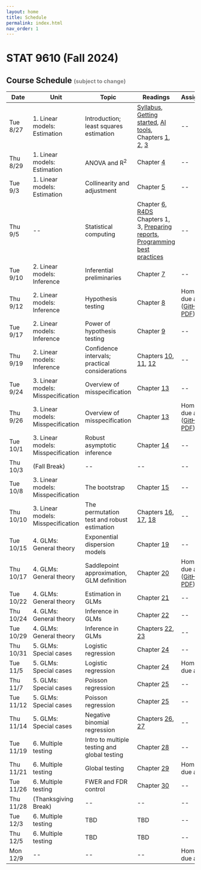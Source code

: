 ```yaml
---
layout: home
title: Schedule
permalink: index.html
nav_order: 1
---
```


# STAT 9610 (Fall 2024)

## Course Schedule <span style="font-size: 70%; color: gray;">(subject to change)</span>

| Date | Unit | Topic | Readings | Assignments |
|------|------|-------|----------|-------------|
| Tue 8/27 | 1. Linear models: Estimation | Introduction; least squares estimation | [Syllabus](https://apps.wharton.upenn.edu/syllabi/202430/STAT9610001/), [Getting started](https://katsevich-teaching.github.io/stat-9610-fall-2024/assets/getting-started.pdf), [AI tools](https://katsevich-teaching.github.io/stat-9610-fall-2024/resources/ai/), Chapters [1](https://katsevich-teaching.github.io/stat-9610-notes/), [2](https://katsevich-teaching.github.io/stat-9610-notes/interpreting-linear-models.html), [3](https://katsevich-teaching.github.io/stat-9610-notes/least-squares-estimation.html) | -- |
| Thu 8/29 | 1. Linear models: Estimation | ANOVA and R<sup>2</sup> | Chapter [4](https://katsevich-teaching.github.io/stat-9610-notes/anova.html) | -- |
| Tue 9/3 | 1. Linear models: Estimation | Collinearity and adjustment | Chapter [5](https://katsevich-teaching.github.io/stat-9610-notes/collinearity.html) | -- |
| Thu 9/5 | -- | Statistical computing | Chapter [6](https://katsevich-teaching.github.io/stat-9610-notes/r-demo-part-1.html), [R4DS](https://r4ds.hadley.nz/) Chapters 1, 3, [Preparing reports](https://katsevich-teaching.github.io/stat-9610-fall-2024/assets/preparing-reports.pdf), [Programming best practices](https://katsevich-teaching.github.io/stat-9610-fall-2024/assets/best-programming-practices.pdf) | -- |
| Tue 9/10 | 2. Linear models: Inference | Inferential preliminaries | Chapter [7](https://katsevich-teaching.github.io/stat-9610-notes/building-blocks.html) | -- |
| Thu 9/12 | 2. Linear models: Inference | Hypothesis testing | Chapter [8](https://katsevich-teaching.github.io/stat-9610-notes/hypothesis-testing.html) | Homework 1 due at 10am ([GitHub](https://classroom.github.com/a/xjsuoAOV), [PDF](https://katsevich-teaching.github.io/stat-9610-fall-2024/assets/homework-1.pdf)) |
| Tue 9/17 | 2. Linear models: Inference | Power of hypothesis testing | Chapter [9](https://katsevich-teaching.github.io/stat-9610-notes/power.html) | -- |
| Thu 9/19 | 2. Linear models: Inference | Confidence intervals; practical considerations | Chapters [10](https://katsevich-teaching.github.io/stat-9610-notes/confidence-intervals.html), [11](https://katsevich-teaching.github.io/stat-9610-notes/practical-considerations.html), [12](https://katsevich-teaching.github.io/stat-9610-notes/r-demo-part-2.html) | -- |
| Tue 9/24 | 3. Linear models: Misspecification | Overview of misspecification | Chapter [13](https://katsevich-teaching.github.io/stat-9610-notes/misspecification-overview.html) | -- |
| Thu 9/26 | 3. Linear models: Misspecification | Overview of misspecification | Chapter [13](https://katsevich-teaching.github.io/stat-9610-notes/misspecification-overview.html) | Homework 2 due at 10am ([GitHub](https://classroom.github.com/a/ghi1ob0X), [PDF](https://katsevich-teaching.github.io/stat-9610-fall-2024/assets/homework-2.pdf)) |
| Tue 10/1 | 3. Linear models: Misspecification | Robust asymptotic inference | Chapter [14](https://katsevich-teaching.github.io/stat-9610-notes/asymptotic-methods.html) | -- |
| Thu 10/3 | (Fall Break) | -- | -- | -- |
| Tue 10/8 | 3. Linear models: Misspecification | The bootstrap | Chapter [15](https://katsevich-teaching.github.io/stat-9610-notes/asymptotic-methods.html) | -- |
| Thu 10/10 | 3. Linear models: Misspecification | The permutation test and robust estimation | Chapters [16](https://katsevich-teaching.github.io/stat-9610-notes/permutation-test.html), [17](https://katsevich-teaching.github.io/stat-9610-notes/robust-estimation.html), [18](https://katsevich-teaching.github.io/stat-9610-notes/r-demo-part-3.html) | -- |
| Tue 10/15 | 4. GLMs: General theory | Exponential dispersion models | Chapter [19](https://katsevich-teaching.github.io/stat-9610-notes/exponential-dispersion-models.html) | -- |
| Thu 10/17 | 4. GLMs: General theory | Saddlepoint approximation, GLM definition | Chapter [20](https://katsevich-teaching.github.io/stat-9610-notes/generalized-linear-models.html) | Homework 3 due at 10am ([GitHub](https://classroom.github.com/a/sW7K8A71), [PDF](https://katsevich-teaching.github.io/stat-9610-fall-2024/assets/homework-3.pdf)) |
| Tue 10/22 | 4. GLMs: General theory | Estimation in GLMs | Chapter [21](https://katsevich-teaching.github.io/stat-9610-notes/parameter-estimation.html) | -- |
| Thu 10/24 | 4. GLMs: General theory | Inference in GLMs | Chapter [22](https://katsevich-teaching.github.io/stat-9610-notes/glm-inference.html) | -- |
| Tue 10/29 | 4. GLMs: General theory | Inference in GLMs | Chapters [22](https://katsevich-teaching.github.io/stat-9610-notes/glm-inference.html), [23](https://katsevich-teaching.github.io/stat-9610-notes/r-demo-part-4.html) | -- |
| Thu 10/31 | 5. GLMs: Special cases | Logistic regression | Chapter [24](https://katsevich-teaching.github.io/stat-9610-notes/logistic-regression.html) | -- |
| Tue 11/5 | 5. GLMs: Special cases | Logistic regression | Chapter [24](https://katsevich-teaching.github.io/stat-9610-notes/logistic-regression.html) | Homework 4 due at 9pm |
| Thu 11/7 | 5. GLMs: Special cases | Poisson regression | Chapter [25](https://katsevich-teaching.github.io/stat-9610-notes/poisson-regression.html) | -- |
| Tue 11/12 | 5. GLMs: Special cases | Poisson regression | Chapter [25](https://katsevich-teaching.github.io/stat-9610-notes/poisson-regression.html) | -- |
| Thu 11/14 | 5. GLMs: Special cases | Negative binomial regression | Chapters [26](https://katsevich-teaching.github.io/stat-9610-notes/negative-binomial-regression.html), [27](https://katsevich-teaching.github.io/stat-9610-notes/r-demo-part-5.html) | -- |
| Tue 11/19 | 6. Multiple testing | Intro to multiple testing and global testing | Chapter [28](https://katsevich-teaching.github.io/stat-9610-notes/multiple-testing-intro.html) | -- |
| Thu 11/21 | 6. Multiple testing | Global testing | Chapter [29](https://katsevich-teaching.github.io/stat-9610-notes/global-testing.html) | Homework 5 due at 10am |
| Tue 11/26 | 6. Multiple testing | FWER and FDR control | Chapter [30](https://katsevich-teaching.github.io/stat-9610-notes/multiple-testing-chapter.html) | -- |
| Thu 11/28 | (Thanksgiving Break) | -- | -- | -- |
| Tue 12/3 | 6. Multiple testing | TBD | TBD | -- |
| Thu 12/5 | 6. Multiple testing | TBD | TBD | -- |
| Mon 12/9 | -- | -- | -- | Homework 6 due at 9pm |
